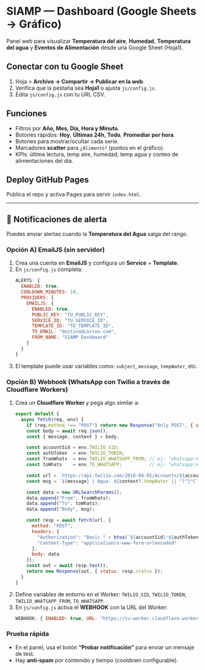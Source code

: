 # SIAMP — Dashboard (Google Sheets → Gráfico)

Panel web para visualizar **Temperatura del aire**, **Humedad**, **Temperatura del agua** y **Eventos de Alimentación** desde una Google Sheet (Hoja1).

## Conectar con tu Google Sheet
1. Hoja > **Archivo → Compartir → Publicar en la web**.
2. Verifica que la pestaña sea **Hoja1** o ajusta `js/config.js`.
3. Edita `js/config.js` con tu URL CSV.

## Funciones
- Filtros por **Año, Mes, Día, Hora y Minuto**.
- Botones rápidos: **Hoy**, **Últimas 24h**, **Todo**, **Promediar por hora**.
- Botones para mostrar/ocultar cada serie.
- Marcadores **scatter** para `¿Alimentó?` (puntos en el gráfico).
- KPIs: última lectura, temp aire, humedad, temp agua y conteo de alimentaciones del día.

## Deploy GitHub Pages
Publica el repo y activa Pages para servir `index.html`.


---

## 🔔 Notificaciones de alerta

Puedes enviar alertas cuando la **Temperatura del Agua** salga del rango.

### Opción A) EmailJS (sin servidor)
1. Crea una cuenta en **EmailJS** y configura un **Service** + **Template**.
2. En `js/config.js` completa:
   ```js
   ALERTS: {
     ENABLED: true,
     COOLDOWN_MINUTES: 10,
     PROVIDERS: {
       EMAILJS: {
         ENABLED: true,
         PUBLIC_KEY: "TU_PUBLIC_KEY",
         SERVICE_ID: "TU_SERVICE_ID",
         TEMPLATE_ID: "TU_TEMPLATE_ID",
         TO_EMAIL: "destino@correo.com",
         FROM_NAME: "SIAMP Dashboard"
       }
     }
   }
   ```
3. El template puede usar variables como: `subject`, `message`, `tempWater`, etc.

### Opción B) Webhook (WhatsApp con Twilio a través de Cloudflare Workers)
1. Crea un **Cloudflare Worker** y pega algo similar a:
   ```js
   export default {
     async fetch(req, env) {
       if (req.method !== "POST") return new Response("Only POST", { status: 405 });
       const body = await req.json();
       const { message, context } = body;

       const accountSid = env.TWILIO_SID;
       const authToken  = env.TWILIO_TOKEN;
       const fromWhats  = env.TWILIO_WHATSAPP_FROM; // ej: "whatsapp:+14155238886"
       const toWhats    = env.TO_WHATSAPP;          // ej: "whatsapp:+569XXXXXXXX"

       const url = `https://api.twilio.com/2010-04-01/Accounts/${accountSid}/Messages.json`;
       const msg = `${message} | Agua: ${context?.tempWater || "?"}°C`;

       const data = new URLSearchParams();
       data.append("From", fromWhats);
       data.append("To", toWhats);
       data.append("Body", msg);

       const resp = await fetch(url, {
         method: "POST",
         headers: {
           "Authorization": "Basic " + btoa(`${accountSid}:${authToken}`),
           "Content-Type": "application/x-www-form-urlencoded"
         },
         body: data
       });
       const out = await resp.text();
       return new Response(out, { status: resp.status });
     }
   }
   ```
2. Define variables de entorno en el Worker: `TWILIO_SID`, `TWILIO_TOKEN`, `TWILIO_WHATSAPP_FROM`, `TO_WHATSAPP`.
3. En `js/config.js` activa el **WEBHOOK** con la URL del Worker:
   ```js
   WEBHOOK: { ENABLED: true, URL: "https://tu-worker.cloudflare.workers.dev/notify" }
   ```

### Prueba rápida
- En el panel, usa el botón **“Probar notificación”** para enviar un mensaje de test.
- Hay **anti‑spam** por contenido y tiempo (cooldown configurable).
